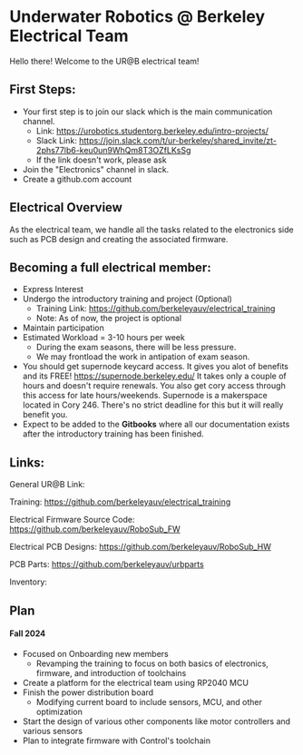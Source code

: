 # Underwater Robotics @ Berkeley Electrical Team
Hello there! Welcome to the UR@B electrical team! 

## First Steps:
- Your first step is to join our slack which is the main communication channel. 
    - Link: https://urobotics.studentorg.berkeley.edu/intro-projects/ 
    - Slack Link: https://join.slack.com/t/ur-berkeley/shared_invite/zt-2phs77lb6-keu0un9WhQm8T3OZfLKsSg
    - If the link doesn't work, please ask
- Join the "Electronics" channel in slack.
- Create a github.com account 

## Electrical Overview
As the electrical team, we handle all the tasks related to the electronics side such as PCB design and creating the associated firmware. 

## Becoming a full electrical member:
- Express Interest
- Undergo the introductory training and project (Optional)
    - Training Link: https://github.com/berkeleyauv/electrical_training
    - Note: As of now, the project is optional
- Maintain participation 
- Estimated Workload = 3-10 hours per week
    - During the exam seasons, there will be less pressure.
    - We may frontload the work in antipation of exam season.
 - You should get supernode keycard access. It gives you alot of benefits and its FREE! https://supernode.berkeley.edu/
It takes only a couple of hours and doesn't require renewals. You also get cory access through this access for late hours/weekends. Supernode is a makerspace located in Cory 246. There's no strict deadline for this but it will really benefit you.
 - Expect to be added to the **Gitbooks** where all our documentation exists after the introductory training has been finished.  

## Links:

General UR@B Link: 

Training: https://github.com/berkeleyauv/electrical_training

Electrical Firmware Source Code: https://github.com/berkeleyauv/RoboSub_FW

Electrical PCB Designs: https://github.com/berkeleyauv/RoboSub_HW

PCB Parts: https://github.com/berkeleyauv/urbparts

Inventory: 

## Plan

#### Fall 2024 
- Focused on Onboarding new members
  - Revamping the training to focus on both basics of electronics, firmware, and introduction of toolchains
- Create a platform for the electrical team using RP2040 MCU
- Finish the power distribution board
  - Modifying current board to include sensors, MCU, and other optimization
- Start the design of various other components like motor controllers and various sensors
- Plan to integrate firmware with Control's toolchain 
